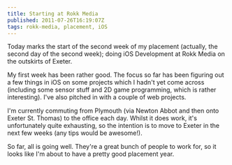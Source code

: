 ```yaml
---
title: Starting at Rokk Media
published: 2011-07-26T16:19:07Z
tags: rokk-media, placement, iOS
---
```


Today marks the start of the second week of my placement (actually, the second day of the second week); doing iOS Development at Rokk Media on the outskirts of Exeter.

My first week has been rather good. The focus so far has been figuring out a few things in iOS on some projects which I hadn't yet come across (including some sensor stuff and 2D game programming, which is rather interesting). I've also pitched in with a couple of web projects.

I'm currently commuting from Plymouth (via Newton Abbot and then onto Exeter St. Thomas) to the office each day. Whilst it does work, it's unfortunately quite exhausting, so the intention is to move to Exeter in the next few weeks (any tips would be awesome!).

So far, all is going well. They're a great bunch of people to work for, so it looks like I'm about to have a pretty good placement year.

